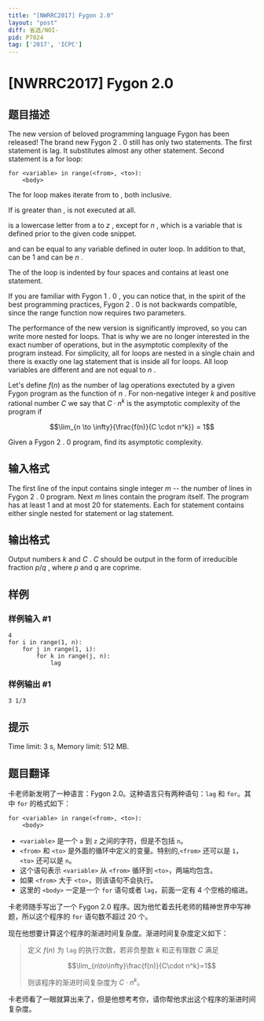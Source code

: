 ```yaml
---
title: "[NWRRC2017] Fygon 2.0"
layout: "post"
diff: 省选/NOI-
pid: P7024
tag: ['2017', 'ICPC']
---
```

# [NWRRC2017] Fygon 2.0
## 题目描述



The new version of beloved programming language Fygon has been released! The brand new Fygon $2$ . $0$ still has only two statements. The first statement is lag. It substitutes almost any other statement. Second statement is a for loop:

```
for <variable> in range(<from>, <to>):
    <body>
```

The for loop makes iterate from to , both inclusive.

If is greater than , is not executed at all.

is a lowercase letter from a to $z$ , except for $n$ , which is a variable that is defined prior to the given code snippet.

and can be equal to any variable defined in outer loop. In addition to that, can be $1$ and can be $n$ .

The of the loop is indented by four spaces and contains at least one statement.

If you are familiar with Fygon $1$ . $0$ , you can notice that, in the spirit of the best programming practices, Fygon $2$ . $0$ is not backwards compatible, since the range function now requires two parameters.

The performance of the new version is significantly improved, so you can write more nested for loops. That is why we are no longer interested in the exact number of operations, but in the asymptotic complexity of the program instead. For simplicity, all for loops are nested in a single chain and there is exactly one lag statement that is inside all for loops. All loop variables are different and are not equal to $n$ .

Let's define $f(n)$ as the number of lag operations exectuted by a given Fygon program as the function of $n$ . For non-negative integer $k$ and positive rational number $C$ we say that $C · n^{k}$ is the asymptotic complexity of the program if

$$\lim_{n \to \infty}{\frac{f(n)}{C \cdot n^k}} = 1$$

Given a Fygon $2$ . $0$ program, find its asymptotic complexity.


## 输入格式



The first line of the input contains single integer $m$ -- the number of lines in Fygon $2$ . $0$ program. Next $m$ lines contain the program itself. The program has at least $1$ and at most $20$ for statements. Each for statement contains either single nested for statement or lag statement.


## 输出格式



Output numbers $k$ and $C$ . $C$ should be output in the form of irreducible fraction $p/q$ , where $p$ and $q$ are coprime.


## 样例

### 样例输入 #1
```
4
for i in range(1, n):
    for j in range(1, i):
        for k in range(j, n):
            lag
```
### 样例输出 #1
```
3 1/3

```
## 提示

Time limit: 3 s, Memory limit: 512 MB. 


## 题目翻译

卡老师新发明了一种语言：Fygon 2.0。这种语言只有两种语句：`lag` 和 `for`。其中 `for` 的格式如下：

```
for <variable> in range(<from>, <to>):
    <body>
```

- `<variable>` 是一个 `a` 到 `z` 之间的字符，但是不包括 `n`。
- `<from>` 和 `<to>` 是外面的循环中定义的变量。特别的,`<from>` 还可以是 `1`，`<to>` 还可以是 `n`。
- 这个语句表示 `<variable>` 从 `<from>` 循环到 `<to>`，两端均包含。
- 如果 `<from>` 大于 `<to>`，则该语句不会执行。
- 这里的 `<body>` 一定是一个 `for` 语句或者 `lag`，前面一定有 4 个空格的缩进。

卡老师随手写出了一个 Fygon 2.0 程序。因为他忙着去托老师的精神世界中写神题，所以这个程序的 `for` 语句数不超过 $20$ 个。

现在他想要计算这个程序的渐进时间复杂度。渐进时间复杂度定义如下：

> 定义 $f(n)$ 为 `lag` 的执行次数，若非负整数 $k$ 和正有理数 $C$ 满足
> 
> $$\lim_{n\to\infty}\frac{f(n)}{C\cdot n^k}=1$$
> 
> 则该程序的渐进时间复杂度为 $C\cdot n^k$。

卡老师看了一眼就算出来了，但是他想考考你，请你帮他求出这个程序的渐进时间复杂度。
